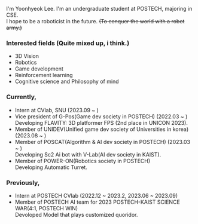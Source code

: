 
I'm Yoonhyeok Lee. I'm an undergraduate student at POSTECH, majoring in CSE.  
I hope to be a roboticist in the future. ~~(To conquer the world with a robot army.)~~

### Interested fields (Quite mixed up, i think.)
- 3D Vision
- Robotics
- Game development
- Reinforcement learning
- Cognitive science and Philosophy of mind

### Currently,
- Intern at CVlab, SNU (2023.09 ~ )
- Vice president of G-Pos(Game dev society in POSTECH) (2022.03 ~ )    
  Developing FLAVITY: 3D platformer FPS (2nd place in UNICON 2023).
- Member of UNIDEV(Unified game dev society of Universities in korea) (2023.08 ~ )
- Member of POSCAT(Algorithm & AI dev society in POSTECH) (2023.03 ~ )  
  Developing Sc2 Ai bot with V-Lab(AI dev society in KAIST).
- Member of POWER-ON(Robotics society in POSTECH)    
  Developing Automatic Turret.
  
### Previously,
- Intern at POSTECH CVlab (2022.12 ~ 2023.2, 2023.06 ~ 2023.09)
- Member of POSTECH AI team for 2023 POSTECH-KAIST SCIENCE WAR(4:1, POSTECH WIN)  
  Devoloped Model that plays customized quoridor. 

<!--
**a-nodi/a-nodi** is a ✨ _special_ ✨ repository because its `README.md` (this file) appears on your GitHub profile.

Here are some ideas to get you started:

- 🔭 I’m currently working on ...
- 🌱 I’m currently learning ...
- 👯 I’m looking to collaborate on ...
- 🤔 I’m looking for help with ...
- 💬 Ask me about ...
- 📫 How to reach me: ...
- 😄 Pronouns: ...
- ⚡ Fun fact: ...
-->
